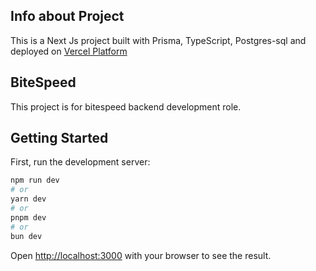 
## Info about Project
This is a Next Js project built with Prisma, TypeScript, Postgres-sql and deployed on [Vercel Platform](https://bitespeed-delta.vercel.app/) 


## BiteSpeed

This project is for bitespeed backend development role. 


## Getting Started

First, run the development server:

```bash
npm run dev
# or
yarn dev
# or
pnpm dev
# or
bun dev
```

Open [http://localhost:3000](http://localhost:3000) with your browser to see the result.




